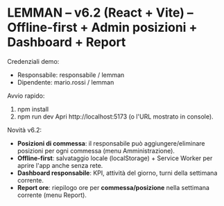 # LEMMAN – v6.2 (React + Vite) – Offline-first + Admin posizioni + Dashboard + Report

Credenziali demo:
- Responsabile: responsabile / lemman
- Dipendente:  mario.rossi  / lemman

Avvio rapido:
1) npm install
2) npm run dev
Apri http://localhost:5173 (o l'URL mostrato in console).

Novità v6.2:
- **Posizioni di commessa**: il responsabile può aggiungere/eliminare posizioni per ogni commessa (menu Amministrazione).
- **Offline-first**: salvataggio locale (localStorage) + Service Worker per aprire l'app anche senza rete.
- **Dashboard responsabile**: KPI, attività del giorno, turni della settimana corrente.
- **Report ore**: riepilogo ore per **commessa/posizione** nella settimana corrente (menu Report).
